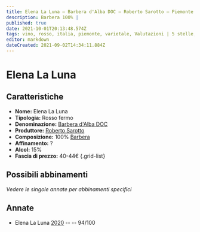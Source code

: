 ```yaml
---
title: Elena La Luna – Barbera d'Alba DOC – Roberto Sarotto – Piemonte (IT) – 40-44€ – 5★
description: Barbera 100% | 
published: true
date: 2021-10-01T20:13:48.574Z
tags: vino, rosso, italia, piemonte, varietale, Valutazioni | 5 stelle, barbera, Prezzi | 40-44€
editor: markdown
dateCreated: 2021-09-02T14:34:11.884Z
---
```


 # Elena La Luna

## Caratteristiche
- **Nome:** Elena La Luna
- **Tipologia:** Rosso fermo
- **Denominazione:** [Barbera d'Alba DOC](/denominazioni/Italia/Piemonte/DOC/Barbera-d-Alba)
- **Produttore:** [Roberto Sarotto](/produttori/Italia/Piemonte/Roberto-Sarotto)
- **Composizione:** 100% [Barbera](/vitigni/Italia/bacca-nera/barbera)
- **Affinamento:** ?
- **Alcol:** 15%
- **Fascia di prezzo:** 40-44€
{.grid-list}



## Possibili abbinamenti
*Vedere le singole annate per abbinamenti specifici*


## Annate

- Elena La Luna [2020](vini/Italia/Piemonte/Roberto-Sarotto/Elena-La-Luna/2020) -- <span class="star-5"></span>  -- 94/100